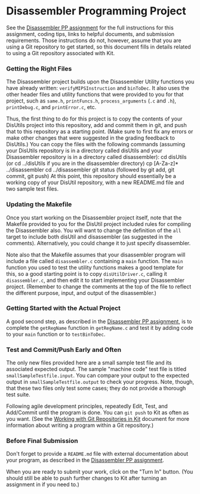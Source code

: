 # Disassembler Programming Project

See the
[Disassembler PP assignment](www.cs.kzoo.edu/cs230/Projects/DisassemblerProj.html)
for the full instructions for this assignment, coding tips, links to helpful
documents, and submission requirements.  Those instructions do not,
however, assume that you are using a Git repository to get started, so this
document fills in details related to using a Git repository associated with
Kit.

### Getting the Right Files

The Disassembler project builds upon the Disassembler Utility functions you
have already written: `verifyMIPSInstruction` and `binToDec`.
It also uses the other header files and utility functions that were
provided to you for that project, such as `same.h`, `printFuncs.h`,
`process_arguments` (`.c` and `.h`), `printDebug.c`, and `printError.c`, etc.

Thus, the first thing to do for this project is to copy the contents of your
DisUtils project into this repository, add and commit them in git, and
push that to this repository as a starting point.  (Make sure to first fix
any errors or make other changes that were suggested in the grading
feedback to DisUtils.)  You can copy the files with the following commands
(assuming your DisUtils repository is in a directory called disUtils and
your Disassembler repository is in a directory called disassembler):
    cd disUtils     (or cd ../disUtils if you are in the disassembler directory)
    cp [A-Za-z]* ../disassembler
    cd ../disassembler
    git status     (followed by git add, git commit, git push)
At this point, this repository should essentially
be a working copy of your DisUtil repository, with a new README.md file
and two sample test files.

### Updating the Makefile

Once you start working on the Disassembler project itself, note that the
Makefile provided to you for the DisUtil project included rules for
compiling the Disassembler also.  You will want to change the definition of
the `all` target to include both disUtil and disassembler (as suggested in
the comments).  Alternatively, you could change it to just specify
disassembler.

Note also that the Makefile assumes that your disassembler program will
include a file called `disassembler.c` containing a `main` function.  The
`main` function you used to test the utility functions makes a good
template for this, so a good starting point is to copy `disUtilDriver.c`,
calling it `disassembler.c`, and then edit it to start implementing your
Disassembler project.  (Remember to change the comments at the top of the
file to reflect the different purpose, input, and output of the
disassembler.)

### Getting Started with the Actual Project

A good second step, as described in the 
[Disassembler PP
assignment](www.cs.kzoo.edu/cs230/Projects/DisassemblerProj.html), is to
complete the `getRegName` function in `getRegName.c` and test it by adding
code to your `main` function or to `testBinToDec`.

### Test and Commit/Push Early and Often

The only new files provided here are a small sample test file and its
associated expected output.  The sample "machine code" test file is titled
`smallSampleTestfile.input`.    You can compare your output to the expected
output in `smallSampleTestfile.output` to check your progress.  Note, though,
that these two files only test some cases; they do not provide a thorough
test suite.

Following agile development principles, repeatedly Edit, Test, and Add/Commit
until the program is done. You can `git push` to Kit as often as you want.
(See the [Working with Git Repositories in
Kit](http://www.cs.kzoo.edu/CSShared/HelpFiles/Kit/RepositoryAssignments.md)
document for more information about writing a program within a Git
repository.)

### Before Final Submission

Don't forget to provide a `README.md` file with external documentation about
your program, as described in the 
[Disassembler PP assignment](www.cs.kzoo.edu/cs230/Projects/DisassemblerProj.html).

When you are ready to submit your work, click on the "Turn In"
button. (You should still be able to push further changes to Kit
after turning an assignment in if you need to.)

